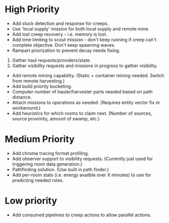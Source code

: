 # High Priority

- Add stuck detection and response for creeps.
- Use 'local supply' mission for both local supply and remote mine.
- Add lost creep recovery - i.e. memory is lost.
- Add time limiting to scout mission - don't keep running if creep can't complete objective. Don't keep spawning waves.
- Rampart priorization to prevent decay needs fixing.
1. Gather haul requests/providers/state.
2. Gather visibility requests and missions in progress to gather visibility.
- Add remote mining capability. (Static + container mining needed. Switch from remote harvesting.)
- Add build priority bucketing.
- Computer number of hauler/harvester parts needed based on path distance.
- Attach missions to operations as needed. (Requires entity vector fix or workaround.)
- Add heuristics for which rooms to claim next. (Number of sources, source proximity, amount of swamp, etc.)

# Medium Priority

- Add chrome tracing format profiling.
- Add observer support to visibility requests. (Currently just used for triggering room data generation.)
- Pathfinding solution. (Use built in path finder.)
- Add per-room stats (i.e. energy availble over X minutes) to use for predicting needed roles.

# Low priority

- Add consumed pipelines to creep actions to allow parallel actions.